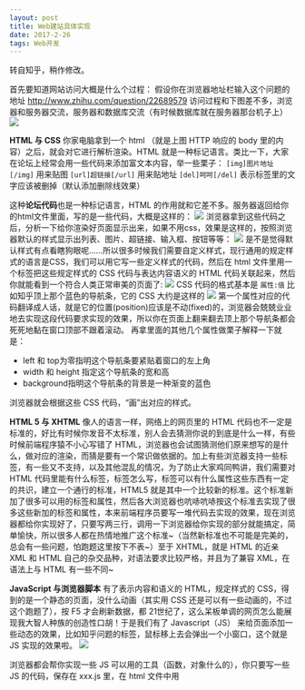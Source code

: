 ```yaml
---
layout: post
title: Web建站具体实现
date: 2017-2-26
tags: Web开发
---
```


转自知乎，稍作修改。

首先要知道网站访问大概是什么个过程：
假设你在浏览器地址栏输入这个问题的地址
http://www.zhihu.com/question/22689579
访问过程和下图差不多，浏览器和服务器交流，服务器和数据库交流（有时候数据库就在服务器那台机子上）
![](https://pic4.zhimg.com/528560fb56581ae59a16e48309835003_b.jpg)

**HTML 与 CSS**
你家电脑拿到一个 html （就是上图 HTTP 响应的 body 里的内容）之后，就会对它进行解析渲染。HTML 就是一种标记语言。类比一下，大家在论坛上经常会用一些代码来添加富文本内容，举一些栗子：
`[img]图片地址[/img]`
 用来贴图
`[url]超链接[/url]`
 用来贴地址
`[del]呵呵[/del]`
 表示标签里的文字应该被删掉（默认添加删除线效果）

这种**论坛代码**也是一种标记语言，HTML 的作用就和它差不多。服务器返回给你的html文件里面，写的是一些代码，大概是这样的：
![](https://pic3.zhimg.com/009681382de97041f5fd88f15af96af6_b.jpg)
浏览器拿到这些代码之后，分析一下给你渲染好页面显示出来，如果不用css，效果是这样的，按照浏览器默认的样式显示出列表、图片、超链接、输入框、按钮等等：
![](https://pic2.zhimg.com/8df8c13d0201f95d376713316ba8b4c5_b.jpg)
是不是觉得默认样式有点看瞎狗眼呢……所以很多时候我们需要自定义样式，现行通用的规定样式的语言是CSS，我们可以用它写一些定义样式的代码，然后在 html 文件里用一个<link>标签把这些规定样式的 CSS 代码与表达内容语义的 HTML 代码关联起来，然后你就能看到一个符合人类正常审美的页面了:
![](https://pic1.zhimg.com/09c5f8383fa0a5a33379971809fc7cc4_b.jpg)
CSS 代码的格式基本是
`属性:值`
比如知乎顶上那个蓝色的导航条，它的 CSS 大约是这样的
![](https://pic2.zhimg.com/3f351f51a9043d6166985ff2be4742b1_b.jpg)
第一个属性对应的代码翻译成人话，就是它的位置(position)应该是不动(fixed)的，浏览器会兢兢业业地去实现这段代码要求实现的效果，所以你在页面上翻来翻去顶上那个导航条都会死死地黏在窗口顶部不跟着滚动。
再拿里面的其他几个属性做栗子解释一下就是：

- left 和 top为零指明这个导航条要紧贴着窗口的左上角
- width 和 height 指定这个导航条的宽和高
- background指明这个导航条的背景是一种渐变的蓝色

浏览器就会根据这些 CSS 代码，“画”出对应的样式。

**HTML 5 与 XHTML**
像人的语言一样，网络上的网页里的 HTML 代码也不一定是标准的，好比有时候你发音不太标准，别人会去猜测你说的到底是什么一样，有些时候前端程序猿不小心写错了 HTML，浏览器也会试图猜测他们原来想写的是什么，做对应的渲染，而猜是要有一个常识做依据的。加上有些浏览器支持一些标签，有一些又不支持，以及其他混乱的情况，为了防止大家鸡同鸭讲，我们需要对 HTML 代码里能有什么标签，标签怎么写，标签可以有什么属性这些东西有一定的共识，建立一个通行的标准，HTML5 就是其中一个比较新的标准。这个标准新加了很多可以用的标签和属性，然后各大浏览器也吭哧吭哧按这个标准去实现了很多这些新加的标签和属性，本来前端程序员要写一堆代码去实现的效果，现在浏览器都给你实现好了，只要写两三行，调用一下浏览器给你实现的部分就能搞定，简单愉快，所以很多人都在热情地推广这个标准~（当然新标准也不可能是完美的，总会有一些问题，怕跑题这里按下不表~）至于 XHTML，就是 HTML 的近亲 XML 和 HTML 自己的杂交品种，对语法要求比较严格，并且为了兼容 XML，在语法上与 HTML 有一些不同~

**JavaScript 与浏览器脚本**
有了表示内容和语义的 HTML，规定样式的 CSS，得到的是一个静态的页面，没什么动画（其实用 CSS 还是可以有一些动画的，不过这个跑题了），按 F5 才会刷新数据，都 21世纪了，这么呆板单调的网页怎么能展现我大智人种族的创造性口胡！于是我们有了 Javascript（JS） 来给页面添加一些动态的效果，比如知乎问题的标签，鼠标移上去会弹出一个小窗口，这个就是 JS 实现的效果啦。
![](https://pic4.zhimg.com/dcb4e911b7ee1e74346a821f03363213_b.jpg)

浏览器都会帮你实现一些 JS 可以用的工具（函数，对象什么的），你只要写一些 JS 的代码，保存在 xxx.js 里，在 html 文件中用 <script> 关联进来就可以用了，像上图这个效果应该就包括了

1.鼠标悬停到标签上时创建一个新的 <div> 小窗口 
2.用 JS 向知乎服务器发送一个请求，得到这个小窗口应该显示的数据，放在这个小窗口里（这就是所谓的AJAX，不用刷新就能与服务器进行交互，更新页面的一小部分~）

浏览器拿到这样的代码，就会解析并实现出相应的效果，楼主问的浏览器脚本，指的就是这样子的代码。其实用来写浏览器脚本的，也不是非得JavaScript 不可，当年还为到底用什么语言写这种代码有过一段战火纷飞的时期，但现在尘埃落定，各大浏览器都默认了：请用 JS 写这些动态效果的代码给我解析

~以上就是前端部分的内容，下面简述一下后端的东西吧> <

------

**Web Server 和 Web Services**
浏览器给服务器发一个请求，服务器不是一看就知道怎么响应的。首先这些请求和响应要有一个通用的写法，也就是要有一个协议，常用的是 HTTP 协议。
像最前面的图，服务器的响应写了一个状态码 200 OK ，是 HTTP 协议里约定俗成的一个东西，服务器写 200 OK 在响应里，表示“你请求的这个东西我有”，如果是404 Not Found，就是“你请求的这个东西我这里没有”。HTTP 响应里还包括很多东西，比如 Content-type 表示服务器发过来的文件类型是什么（文本？动画？图片？音频？），这样发过去了人家浏览器好知道怎么展示给用户看。人家服务器怎么知道按协议要写什么东西进去呢，这就是 Web Server 干活的时候了。

形象化一下HTTP响应，大概就长这样：
![](https://pic1.zhimg.com/73fc01d295c7e015c11826ef29776d80_b.jpg)
再上个锤子，浏览器和服务器之间请求响应的过程大致是长这样的，右下角的那些东西就是由 Web Server 生成的（服务器脚本可以做一些改动，但这些一般是 Web Server 的份内活）：
![](https://pic2.zhimg.com/2fdad81d11618addf1300d18a86bdf65_b.jpg)
再比如说很多时候你访问一个网站，浏览器里输的地址并没有写明你请求的文件，比如这个问题的地址是：
`http://www.zhihu.com/question/22689579`

但知乎的服务器其实返回了一个html给你，服务器怎么知道这个地址对应要返回什么样的 html 代码给你的？也是 Web Server 干的活。

除了浏览器输地址敲回车这种赤裸裸的访问，客户端与服务器的交互还有很多种，比如：

- 前面提到的用 JS 完成的 AJAX，有点像浏览器和服务器之间的悄悄话~

还有其他应用软件与服务器的交互，比如：

- 微信、QQ 与腾讯的服务器的交互
- 网游客户端与网游公司服务器的交互
- 搜索引擎用来搜集网页信息的程序（爬虫）与各种各样的网站服务器的交互
- 只要你知道用什么地址访问、怎样访问人家的服务器，并且有相应权限，你也可以自己写一些程序去和他们的服务器交互（比如用微博API - 新浪微博API获取微博，开发第三方应用或者做数据分析）

从这些栗子里可以看出，客户端与服务器的交互的主体、客体、载体是五花八门的：

- 服务器可以是大型机也可以是个人电脑，只要能跑相应的程序就行
- 客户端像前面举的栗子里一样，可以是各种软件，而且这些软件不一定运行在个人电脑上，也可以是手机、平板、智能穿戴设备等等
- 有时候不是传生成好的 HTML 或者其他服务器上已经有的文件，而是传输经过一定逻辑处理后生成的字符串或者其他各种封装好的数据

像前面提到的 HTML 需要有一定标准一样，为了防止混乱和鸡同鸭讲，我们又需要先对这些机器需要怎么交互达成一定共识，再让它们进行交流。人与人之间通信，需要先有一种大家都认识的写法（比如简体字/繁体字）和一种彼此都懂的语言（比如普通话/广东话）。要让这些形形色色的机器能够通过网络进行交互，我们就需要指明一种协议（比如 HTTP/HTTPS）和一种数据封装格式（比如 HTML/XML），Web Server 提供的 Web Service，指的就是这种协议+格式的交流体系。不过 Web Service 的生态系统和 HTML 的标准不一样，用户可以选择的协议和数据封装格式更多，普通的网站访问用的 HTTP + HTML 只是其中一种，一些封闭系统内的交流还可以自己定义一个协议和格式来用（比如 QQ）。

Web Service 传输的数据再经由本地客户端（浏览器、QQ/微信，网游客户端等）的分析渲染，就能够以普通人能够理解的形式展现出来。此外还有一些 Web Service 并不是为普通用户设计的，像前面提到的微博API，是用来给程序猿进行二次开发的~ 

除了提供 Web Service， Web Server 还会兼顾很多功能，包括提供缓存，平衡负载，这样在访问量比较大的时候能有有条不紊地接客。常见的现成的 Web Server 有开源的 Apache、Nginx和微软的IIS，你也可以用一些工具（比如 Node.js ）自己定制一个。因为 Web Server 需要比较好的性能，所以投产时用的 Web Server 通常是C/C++/Java写的，但是其实很多语言都可以写，而且配合上语言底层的优化和好的模型，其他语言写的 Web Server也可以有不错的表现。

**PHP ，服务器脚本，Web Framework**
开头那张图里服务器接到请求之后可以给访客发送对应的文件，但21世纪的服务器怎么可能只会“接请求-发文件”这么弱智的一招呢，人家还可以处理你上传来的文件的！还可以接受你发过来的各种请求，去操作服务器本地的文件or数据库的！要干这些事，自然服务器那边也少不了要有代码了，这些代码就是服务器脚本。前面说的 Web Service 传输的数据，主要也是由服务器脚本生成，再交由 Web Server ，按照某种协议套好整个响应的格式，返回给客户端的。

同一个网址，每个人看到的页面不一定是一样的，比如知乎首页的网址都是
`http://www.zhihu.com/`
但是没登陆和登陆之后看到的东西不一样，登陆之后每个人看到的导航栏的用户信息，关注的动态，都不一样。服务器脚本可以对这些不同的状态，生成不同的页面，交给 Web Server 返回给浏览器。

知乎的主页给大家看到的 html 整体来说是差不多的，都有导航栏，左边是关注的动态，右边是广告和边栏，每一块的整体构造大同小异，只是一些地方内容有所区别。服务器脚本就是利用已知的数据，在这些因人而异的地方填入相应的内容，生成给每个人看的页面。

比如我的主页，导航栏右边的头像和名字跟别人看到的不一样，就是因为这块地方有一个放图片的<img>标签和一个写名字的<span>标签，服务器脚本在查询本地的数据之后给我返回的页面里<img>的标签填了我头像的图片链接，<span>标签里填了我的名字，给别人的页面就填其他链接、其他名字，这样每个人看到的页面就不一样了。

![](https://pic1.zhimg.com/500c9bdd6b6397b46d07f249eec5b084_b.jpg)
![](https://pic3.zhimg.com/0365d8e71411f27dccc90da76a1ac3c2_b.jpg)

PHP 就是一种常见的用来写服务器脚本的语言，其实只要是能拿来写大家传输数据的通用接口（CGI）的语言都可以用来写服务器脚本（也就是说几乎所有编程语言都可以写 = =b），只是因为现成工具的丰富程度和专攻程度不一样，所以有一些语言在写服务器端脚本的时候会比较热门。

为了方便，我们在写服务器脚本的时候，通常还会用个同语言写的 Web Framework 来处理各种细节，防御一些常见的攻击，提供跨站认证（比如用已有的微博账号注册其他网站）的接口，利用cookie处理登陆状态和用户设置，生成网页模版之类的。如果你用 C# 或者 Visual Basic 写服务器脚本，就可以用 http://ASP.NET 这个框架实现这些功能，帮你省点麻烦。不过现在不少人是反过来为了一个好用的 Web Framework 去选择它对应的服务器脚本语言的。

**一个普通网站访问的过程**
简单概括一下，对于我们普通的网站访问，涉及到的技术就是：

1.用户操作浏览器访问，浏览器向服务器发出一个 HTTP 请求；
2.服务器接收到 HTTP 请求，Web Server 进行相应的初步处理，使用服务器脚本生成页面；
3.服务器脚本（利用Web Framework）调用本地和客户端传来的数据，生成页面；
4.Web Server 将生成的页面作为 HTTP 响应的 body，根据不同的处理结果生成 HTTP header，发回给客户端；
5.客户端（浏览器）接收到 HTTP 响应，通常第一个请求得到的 HTTP 响应的 body 里是 HTML 代码，于是对 HTML 代码开始解析；
6.解析过程中遇到引用的服务器上的资源（额外的 CSS、JS代码，图片、音视频，附件等），再向 Web Server 发送请求，Web Server 找到对应的文件，发送回来；
7.浏览器解析 HTML 包含的内容，用得到的 CSS 代码进行外观上的进一步渲染，JS 代码也可能会对外观进行一定的处理；
8.用户与页面交互（点击，悬停等等）时，JS 代码对此作出一定的反应，添加特效与动画；
9.交互的过程中可能需要向服务器索取或提交额外的数据（局部的刷新，类似微博的新消息通知），一般不是跳转就是通过 JS 代码（响应某个动作或者定时）向 Web Server 发送请求，Web Server 再用服务器脚本进行处理（生成资源or写入数据之类的），把资源返回给客户端，客户端用得到的资源来实现动态效果或其他改变。

注意这只是小网站里比较常见的模型，大网站为了解决规模问题还会有很多处理，每个环节都会有一些细微的差异，中间还会使用各种各样的工具减轻服务器的压力，提高效率，方便日常维护~

**延伸阅读 —— 那些看花眼的名词**
为了方便调试，很多 Web Framework 会自带一个简单的 Web Server，或者有些 Web Server 会自带一个简单的 Web Framework ，实际部署到服务器上开放使用的时候为了性能或者安全等多方面的考虑，可以把内置的 Web Server 换成其他的，比如 Apache 或者 Nginx （举个栗子，知乎用的是 Tornado 做 Framework，Server 换成了 Nginx，见知乎使用了哪些框架和开源库？）。如果是开源的东西，还可以在遵守开源协议的前提下自己改一下再用~

因为后端不像前端已经有 HTML + CSS + JS 这样的既定事实标准，服务器脚本与 Web Framework 
的选择很多，所以新手会听到很多眼花缭乱的技术名词的地方多在这里~ 
举一些栗子，早年常见的服务器端语言有：

- 开源的 PHP
- Sun 公司的 JSP 中使用的 Java
- 微软的 ASP 中使用的 VBScript

现在在这方面的应用热起来的语言有

- Python，对应常见的 Framework 包括知乎和Quora有用到的 Tornado（其实是自带 Framework 的 Web Server），社区很成熟的 Django （用户包括 Instagram、Pinterest）等
- Ruby，一般都用 Rails 这个 Framework，用户包括 Github、早期的 Twitter 等
- 逆天的 JavaScript，有了 Node.js 这个平台，Web Server、服务器脚本和浏览器脚本全都可以用
   JavaScript 来写……Node.js上最常用的 Framework是Express
   微软家的则跟着 http://ASP.NET 转移到了C# 或者 Visual Basic
   Erlang，擅长大规模的并发，不少游戏公司拿来写服务器，靠几十个工程师支撑几亿用户的WhatsApp也是用的这个~

几种常见的架构包括：

- LAMP = Linux + Apache + MySQL + PHP（P还可能是Python或Perl。有时候L会改成W=Windows。），也就是服务器上的操作系统是 Linux，Web Server 用 Apache，数据库用 MySQL，服务器脚本用 PHP，这些都是开源技术，网站起步时用起来的成本会比较低，所以是普通网站里非常常见的架构（虽然对于发展得很大的网站会遇到很多瓶颈），Facebook就是这种，淘宝也曾经是。
- J2EE，Java 世界的架构，通常是企业用的（银行、大型公司,.etc），比较常见地还会搭配一种 UNIX 做操作系统，Apache 做 Web Server，Tomcat 转换 JSP 到 Java 给服务器程序用（其实它也自带 Web Server），Oracle 数据库等等。不一定拿来建站，常常用来提供企业里的各种需要用到网络的业务。我们学校教务系统就是用J2EE做的=。= 淘宝现在也是从LAMP转型到了这个。
- http://ASP.NET，微软家的架构，通常会搭配 Windows Server 操作系统，SQL Server 数据库，IIS 做 Web Server。StackOverflow和京东（曾经）就是这个架构。
- 神奇的MEAN架构，MongoDB做数据库，Express做 Web Framework，Angular 做前端的 JavaScript 框架，Node.js 用于编写 Web Server。神奇之处在于这几个东西的语言都是 JavaScript （MongoDB的实现不是，但与外界沟通用的语言是）。因为是比较新的架构，还有待时间的考验，不过被很多人（尤其是靠 JavaScript 吃饭的前端程序猿们）热切关注。
- 一般来说重点不在技术而且在乎成本的新网站比较喜欢用 LAMP，重视安全稳定和速度的企业和机构喜欢 J2EE，想省事的网站喜欢 http://ASP.NET，比较 Geek 的网站和创业公司喜欢折腾各种 Python、Ruby、Node.js世界的东西，Google 这样现成的技术都解决不了需求的超大型网站就自己折腾解决方案。

虽然可以用的语言和所属体系五花八门，其实服务器端程序要做的事情本质上都差不多的，就好比自然世界中要表达“I love you”这句话的意思，你可以用各种各样的语言在各种各样的场景里表达出来~


